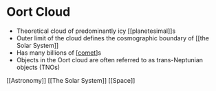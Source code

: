 # Oort Cloud

- Theoretical cloud of predominantly icy [[planetesimal]]s
- Outer limit of the cloud defines the cosmographic boundary of [[the Solar System]]
- Has many billions of [[comet]]s
- Objects in the Oort cloud are often referred to as trans-Neptunian objects (TNOs)

[[Astronomy]] [[The Solar System]] [[Space]]

[//begin]: # "Autogenerated link references for markdown compatibility"
[comet]: comet "Comet"
[//end]: # "Autogenerated link references"